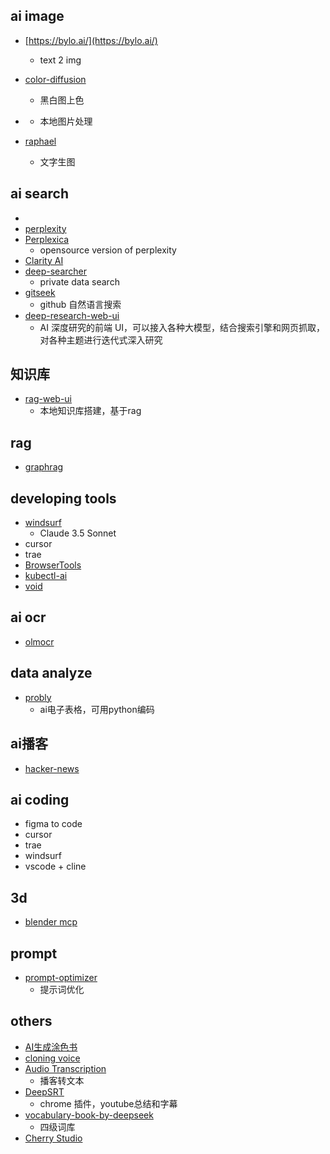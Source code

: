 
## ai image
+ [https://bylo.ai/](https://bylo.ai/)
    + text 2 img


+ [color-diffusion](https://github.com/ErwannMillon/Color-diffusion)
    + 黑白图上色

+ [](https://github.com/zhongweili/imagenie)
    + 本地图片处理

+ [raphael](https://raphael.app/zh)
    + 文字生图


## ai search
+ [](https://onionai.so/)
+ [perplexity](https://www.perplexity.ai/discover)
+ [Perplexica](https://github.com/ItzCrazyKns/Perplexica)
    + opensource version of perplexity
+ [Clarity AI](https://github.com/mckaywrigley/clarity-ai)
+ [deep-searcher](https://github.com/zilliztech/deep-searcher)
    + private data search
+ [gitseek](https://gitseek.dev/)
    + github 自然语言搜索
+ [deep-research-web-ui](https://github.com/AnotiaWang/deep-research-web-ui)
    + AI 深度研究的前端 UI，可以接入各种大模型，结合搜索引擎和网页抓取，对各种主题进行迭代式深入研究

## 知识库
+ [rag-web-ui](https://github.com/rag-web-ui/rag-web-ui)
    + 本地知识库搭建，基于rag


## rag
+ [graphrag](https://github.com/microsoft/graphrag)

## developing tools
+ [windsurf](https://codeium.com/windsurf)
    + Claude 3.5 Sonnet
+ cursor
+ trae
+ [BrowserTools](https://zhuanlan.zhihu.com/p/1901030414509913690)
+ [kubectl-ai](https://github.com/GoogleCloudPlatform/kubectl-ai)
+ [void](https://github.com/voideditor/void)

## ai ocr
+ [olmocr](https://github.com/allenai/olmocr)


## data analyze
+ [probly](https://github.com/PragmaticMachineLearning/probly)
    + ai电子表格，可用python编码


## ai播客
+ [hacker-news](https://github.com/ccbikai/hacker-news?tab=readme-ov-file)


## ai coding
+ figma to code
+ cursor
+ trae
+ windsurf
+ vscode + cline

## 3d
+ [blender mcp](https://github.com/ahujasid/blender-mcp)

## prompt
+ [prompt-optimizer](https://github.com/linshenkx/prompt-optimizer)
    + 提示词优化

## others
+ [AI生成涂色书](https://zcoloring.com/)
+ [cloning voice](https://anyvoice.net/zh/ai-voice-cloning)
+ [Audio Transcription](https://podcast.zeabur.app/)
    + 播客转文本
+ [DeepSRT]()
    + chrome 插件，youtube总结和字幕
+ [vocabulary-book-by-deepseek](https://github.com/vxiaozhi/vocabulary-book-by-deepseek?tab=readme-ov-file)
    + 四级词库
+ [Cherry Studio](https://github.com/CherryHQ/cherry-studio)